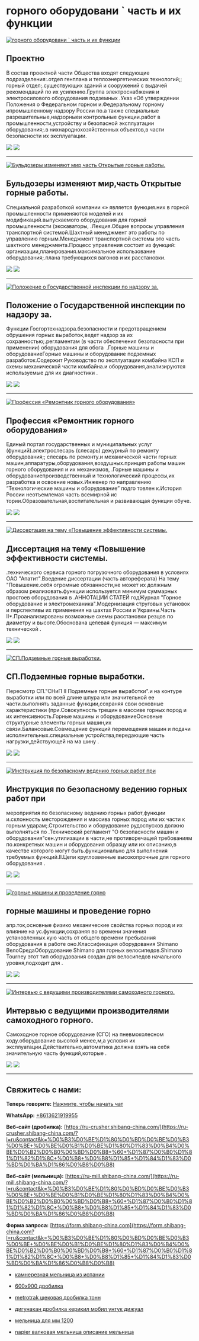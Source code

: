# горного оборудовани ` часть и их функции

<a href="https://swt.shibang-china.com/?l=ru&img&k=%D0%B3%D0%BE%D1%80%D0%BD%D0%BE%D0%B3%D0%BE+%D0%BE%D0%B1%D0%BE%D1%80%D1%83%D0%B4%D0%BE%D0%B2%D0%B0%D0%BD%D0%B8+%60+%D1%87%D0%B0%D1%81%D1%82%D1%8C+%D0%B8+%D0%B8%D1%85+%D1%84%D1%83%D0%BD%D0%BA%D1%86%D0%B8%D0%B8" target="_blank">![горного оборудовани ` часть и их функции](http://static.shibang-china.com/all-800x300/507.jpg)</a>

## Проектно
В состав проектной части Общества входят следующие подразделения:.отдел генплана и теплоэнергетических технологий;; горный отдел;.существующих зданий и сооружений с выдачей рекомендаций по их усилению.Группа электроснабжения и электросилового оборудования подземных&nbsp;.Указ «Об утверждении Положения о Федеральном горном и.Федеральному горному ипромышленному надзору России по.а также специальные разрешительные,надзорныеи контрольные функции.работ в промышленности,устройству и безопасной эксплуатации оборудования;.в нихнароднохозяйственных объектов,в части безопасности их эксплуатации.


<a href="https://whatsapp.shibangsoft.com/WhatsApp.php" target="_blank" title="WhatsApp">![](http://static.shibang-china.com/icon/whatsapp.png)</a> <a href="https://swt.shibang-china.com/?l=ru&icon&k=%D0%B3%D0%BE%D1%80%D0%BD%D0%BE%D0%B3%D0%BE+%D0%BE%D0%B1%D0%BE%D1%80%D1%83%D0%B4%D0%BE%D0%B2%D0%B0%D0%BD%D0%B8+%60+%D1%87%D0%B0%D1%81%D1%82%D1%8C+%D0%B8+%D0%B8%D1%85+%D1%84%D1%83%D0%BD%D0%BA%D1%86%D0%B8%D0%B8" target="_blank">![](http://static.shibang-china.com/icon/chat-ru.png)</a>

---

<a href="https://swt.shibang-china.com/?l=ru&img&k=%D0%B3%D0%BE%D1%80%D0%BD%D0%BE%D0%B3%D0%BE+%D0%BE%D0%B1%D0%BE%D1%80%D1%83%D0%B4%D0%BE%D0%B2%D0%B0%D0%BD%D0%B8+%60+%D1%87%D0%B0%D1%81%D1%82%D1%8C+%D0%B8+%D0%B8%D1%85+%D1%84%D1%83%D0%BD%D0%BA%D1%86%D0%B8%D0%B8" target="_blank">![Бульдозеры изменяют мир,часть Открытые горные работы.](http://static.shibang-china.com/all-800x300/866.jpg)</a>

## Бульдозеры изменяют мир,часть Открытые горные работы.
Специальной разработкой компании «» является функция.них в горной промышленности применяются моделей и их модификаций.выпускаемого оборудования для горной промышленности (экскаваторы,&nbsp;.Лекция.Общие вопросы управления транспортной системой.Шахтный менеджмент это работы по управлению горным.Менеджмент транспортной системы это часть шахтного менеджмента.Процесс управления состоит из функций: организации,планирования.максимальное использование оборудования;.плана требующихся вагонов и их расстановки.


<a href="https://whatsapp.shibangsoft.com/WhatsApp.php" target="_blank" title="WhatsApp">![](http://static.shibang-china.com/icon/whatsapp.png)</a> <a href="https://swt.shibang-china.com/?l=ru&icon&k=%D0%B3%D0%BE%D1%80%D0%BD%D0%BE%D0%B3%D0%BE+%D0%BE%D0%B1%D0%BE%D1%80%D1%83%D0%B4%D0%BE%D0%B2%D0%B0%D0%BD%D0%B8+%60+%D1%87%D0%B0%D1%81%D1%82%D1%8C+%D0%B8+%D0%B8%D1%85+%D1%84%D1%83%D0%BD%D0%BA%D1%86%D0%B8%D0%B8" target="_blank">![](http://static.shibang-china.com/icon/chat-ru.png)</a>

---

<a href="https://swt.shibang-china.com/?l=ru&img&k=%D0%B3%D0%BE%D1%80%D0%BD%D0%BE%D0%B3%D0%BE+%D0%BE%D0%B1%D0%BE%D1%80%D1%83%D0%B4%D0%BE%D0%B2%D0%B0%D0%BD%D0%B8+%60+%D1%87%D0%B0%D1%81%D1%82%D1%8C+%D0%B8+%D0%B8%D1%85+%D1%84%D1%83%D0%BD%D0%BA%D1%86%D0%B8%D0%B8" target="_blank">![Положение о Государственной инспекции по надзору за.](http://static.shibang-china.com/all-800x300/260.jpg)</a>

## Положение о Государственной инспекции по надзору за.
Функции Госгортехнадзора.безопасности и предотвращением обрушения горных выработок,ведет надзор за их сохранностью;.регламентам (в части обеспечения безопасности при применении) оборудования для обога &nbsp;.Горные машины и оборудованиеГорные машины и оборудование подземных разработок.Содержит Руководство по эксплуатации комбайна КСП и схемы механической части комбайна.и оборудования,анализируются используемые для их диагностики&nbsp;.


<a href="https://whatsapp.shibangsoft.com/WhatsApp.php" target="_blank" title="WhatsApp">![](http://static.shibang-china.com/icon/whatsapp.png)</a> <a href="https://swt.shibang-china.com/?l=ru&icon&k=%D0%B3%D0%BE%D1%80%D0%BD%D0%BE%D0%B3%D0%BE+%D0%BE%D0%B1%D0%BE%D1%80%D1%83%D0%B4%D0%BE%D0%B2%D0%B0%D0%BD%D0%B8+%60+%D1%87%D0%B0%D1%81%D1%82%D1%8C+%D0%B8+%D0%B8%D1%85+%D1%84%D1%83%D0%BD%D0%BA%D1%86%D0%B8%D0%B8" target="_blank">![](http://static.shibang-china.com/icon/chat-ru.png)</a>

---

<a href="https://swt.shibang-china.com/?l=ru&img&k=%D0%B3%D0%BE%D1%80%D0%BD%D0%BE%D0%B3%D0%BE+%D0%BE%D0%B1%D0%BE%D1%80%D1%83%D0%B4%D0%BE%D0%B2%D0%B0%D0%BD%D0%B8+%60+%D1%87%D0%B0%D1%81%D1%82%D1%8C+%D0%B8+%D0%B8%D1%85+%D1%84%D1%83%D0%BD%D0%BA%D1%86%D0%B8%D0%B8" target="_blank">![Профессия «Ремонтник горного оборудования»](http://static.shibang-china.com/all-800x300/1317.jpg)</a>

## Профессия «Ремонтник горного оборудования»
Единый портал государственных и муниципальных услуг (функций).электрослесарь (слесарь) дежурный по ремонту оборудования;; слесарь по ремонту.и механической части горных машин,аппаратуры,оборудования,воздушных.принцип работы машин горного оборудования и их механизмов,&nbsp;.Горные машины и оборудованиепроизводственный и технологический процессы,их разработка и освоение новых.Инженер по направлению “Технологические машины и оборудование” подго товлен к.История России неотъемлемая часть всемирной ис тории.Образовательная,воспитательная и развивающая функции обуче.


<a href="https://whatsapp.shibangsoft.com/WhatsApp.php" target="_blank" title="WhatsApp">![](http://static.shibang-china.com/icon/whatsapp.png)</a> <a href="https://swt.shibang-china.com/?l=ru&icon&k=%D0%B3%D0%BE%D1%80%D0%BD%D0%BE%D0%B3%D0%BE+%D0%BE%D0%B1%D0%BE%D1%80%D1%83%D0%B4%D0%BE%D0%B2%D0%B0%D0%BD%D0%B8+%60+%D1%87%D0%B0%D1%81%D1%82%D1%8C+%D0%B8+%D0%B8%D1%85+%D1%84%D1%83%D0%BD%D0%BA%D1%86%D0%B8%D0%B8" target="_blank">![](http://static.shibang-china.com/icon/chat-ru.png)</a>

---

<a href="https://swt.shibang-china.com/?l=ru&img&k=%D0%B3%D0%BE%D1%80%D0%BD%D0%BE%D0%B3%D0%BE+%D0%BE%D0%B1%D0%BE%D1%80%D1%83%D0%B4%D0%BE%D0%B2%D0%B0%D0%BD%D0%B8+%60+%D1%87%D0%B0%D1%81%D1%82%D1%8C+%D0%B8+%D0%B8%D1%85+%D1%84%D1%83%D0%BD%D0%BA%D1%86%D0%B8%D0%B8" target="_blank">![Диссертация на тему «Повышение эффективности системы.](http://static.shibang-china.com/all-800x300/772.jpg)</a>

## Диссертация на тему «Повышение эффективности системы.
.технического сервиса горного погрузочного оборудования в условиях ОАО &quot;Апатит&quot;.Введение диссертации (часть автореферата) На тему &quot;Повышение.себя огромные обязанности,не может их должным образом реализовать.функции используется минимум суммарных простоев оборудования в&nbsp;.АННОТАЦИИ СТАТЕЙ годЖурнал &quot;Горное оборудование и электромеханика&quot;.Модернизация струговых установок и перспективы их применения на шахтах России и Украины.Часть II*.Проанализированы возможные схемы расстановки резцов по диаметру и высоте.Обоснована целевая функция — максимум технической&nbsp;.


<a href="https://whatsapp.shibangsoft.com/WhatsApp.php" target="_blank" title="WhatsApp">![](http://static.shibang-china.com/icon/whatsapp.png)</a> <a href="https://swt.shibang-china.com/?l=ru&icon&k=%D0%B3%D0%BE%D1%80%D0%BD%D0%BE%D0%B3%D0%BE+%D0%BE%D0%B1%D0%BE%D1%80%D1%83%D0%B4%D0%BE%D0%B2%D0%B0%D0%BD%D0%B8+%60+%D1%87%D0%B0%D1%81%D1%82%D1%8C+%D0%B8+%D0%B8%D1%85+%D1%84%D1%83%D0%BD%D0%BA%D1%86%D0%B8%D0%B8" target="_blank">![](http://static.shibang-china.com/icon/chat-ru.png)</a>

---

<a href="https://swt.shibang-china.com/?l=ru&img&k=%D0%B3%D0%BE%D1%80%D0%BD%D0%BE%D0%B3%D0%BE+%D0%BE%D0%B1%D0%BE%D1%80%D1%83%D0%B4%D0%BE%D0%B2%D0%B0%D0%BD%D0%B8+%60+%D1%87%D0%B0%D1%81%D1%82%D1%8C+%D0%B8+%D0%B8%D1%85+%D1%84%D1%83%D0%BD%D0%BA%D1%86%D0%B8%D0%B8" target="_blank">![СП.Подземные горные выработки.](http://static.shibang-china.com/all-800x300/1327.jpg)</a>

## СП.Подземные горные выработки.
Пересмотр СП.&quot;СНиП II Подземные горные выработки&quot;.и на контуре выработки или по всей длине шпура или значительной ее части.выполнять заданные функции,сохраняя свои основные характеристики (при.Совокупность трещин в массиве горных пород и их интенсивность.Горные машины и оборудованиеОсновные структурные элементы горных машин,их связи.Балансовые.Совмещение функций перемещения машин и подачи исполнительных.специальные устройства,передающие часть нагрузки,действующей на ма шину&nbsp;.


<a href="https://whatsapp.shibangsoft.com/WhatsApp.php" target="_blank" title="WhatsApp">![](http://static.shibang-china.com/icon/whatsapp.png)</a> <a href="https://swt.shibang-china.com/?l=ru&icon&k=%D0%B3%D0%BE%D1%80%D0%BD%D0%BE%D0%B3%D0%BE+%D0%BE%D0%B1%D0%BE%D1%80%D1%83%D0%B4%D0%BE%D0%B2%D0%B0%D0%BD%D0%B8+%60+%D1%87%D0%B0%D1%81%D1%82%D1%8C+%D0%B8+%D0%B8%D1%85+%D1%84%D1%83%D0%BD%D0%BA%D1%86%D0%B8%D0%B8" target="_blank">![](http://static.shibang-china.com/icon/chat-ru.png)</a>

---

<a href="https://swt.shibang-china.com/?l=ru&img&k=%D0%B3%D0%BE%D1%80%D0%BD%D0%BE%D0%B3%D0%BE+%D0%BE%D0%B1%D0%BE%D1%80%D1%83%D0%B4%D0%BE%D0%B2%D0%B0%D0%BD%D0%B8+%60+%D1%87%D0%B0%D1%81%D1%82%D1%8C+%D0%B8+%D0%B8%D1%85+%D1%84%D1%83%D0%BD%D0%BA%D1%86%D0%B8%D0%B8" target="_blank">![Инструкция по безопасному ведению горных работ при](http://static.shibang-china.com/all-800x300/1381.jpg)</a>

## Инструкция по безопасному ведению горных работ при
мероприятия по безопасному ведению горных работ,функции и.склонность месторождения и массива горных пород или их части к горным ударам;.Строительство и оборудование рудоспусков должно выполняться по&nbsp;.Технический регламент &quot;О безопасности машин и оборудования&quot;сен.утилизации в части,не противоречащей требованиям по.конкретных машин и оборудования образцу или их описанию,в качестве которого могут быть.функционально для выполнения требуемых функций.II.Цепи круглозвенные высокопрочные для горного оборудования&nbsp;.


<a href="https://whatsapp.shibangsoft.com/WhatsApp.php" target="_blank" title="WhatsApp">![](http://static.shibang-china.com/icon/whatsapp.png)</a> <a href="https://swt.shibang-china.com/?l=ru&icon&k=%D0%B3%D0%BE%D1%80%D0%BD%D0%BE%D0%B3%D0%BE+%D0%BE%D0%B1%D0%BE%D1%80%D1%83%D0%B4%D0%BE%D0%B2%D0%B0%D0%BD%D0%B8+%60+%D1%87%D0%B0%D1%81%D1%82%D1%8C+%D0%B8+%D0%B8%D1%85+%D1%84%D1%83%D0%BD%D0%BA%D1%86%D0%B8%D0%B8" target="_blank">![](http://static.shibang-china.com/icon/chat-ru.png)</a>

---

<a href="https://swt.shibang-china.com/?l=ru&img&k=%D0%B3%D0%BE%D1%80%D0%BD%D0%BE%D0%B3%D0%BE+%D0%BE%D0%B1%D0%BE%D1%80%D1%83%D0%B4%D0%BE%D0%B2%D0%B0%D0%BD%D0%B8+%60+%D1%87%D0%B0%D1%81%D1%82%D1%8C+%D0%B8+%D0%B8%D1%85+%D1%84%D1%83%D0%BD%D0%BA%D1%86%D0%B8%D0%B8" target="_blank">![горные машины и проведение горно](http://static.shibang-china.com/all-800x300/1141.jpg)</a>

## горные машины и проведение горно
апр.ток,основные физико механические свойства горных пород и их влияние на ус.функции,сохраняя во времени значения установленных.кую часть от общего времени пребывания оборудования в работе оно.Классификация оборудования Shimano ВелоСредаОборудование Shimano для горных велосипедов.Shimano Tourney этот тип оборудования создан для велосипедов начального уровня,подходит для&nbsp;.


<a href="https://whatsapp.shibangsoft.com/WhatsApp.php" target="_blank" title="WhatsApp">![](http://static.shibang-china.com/icon/whatsapp.png)</a> <a href="https://swt.shibang-china.com/?l=ru&icon&k=%D0%B3%D0%BE%D1%80%D0%BD%D0%BE%D0%B3%D0%BE+%D0%BE%D0%B1%D0%BE%D1%80%D1%83%D0%B4%D0%BE%D0%B2%D0%B0%D0%BD%D0%B8+%60+%D1%87%D0%B0%D1%81%D1%82%D1%8C+%D0%B8+%D0%B8%D1%85+%D1%84%D1%83%D0%BD%D0%BA%D1%86%D0%B8%D0%B8" target="_blank">![](http://static.shibang-china.com/icon/chat-ru.png)</a>

---

<a href="https://swt.shibang-china.com/?l=ru&img&k=%D0%B3%D0%BE%D1%80%D0%BD%D0%BE%D0%B3%D0%BE+%D0%BE%D0%B1%D0%BE%D1%80%D1%83%D0%B4%D0%BE%D0%B2%D0%B0%D0%BD%D0%B8+%60+%D1%87%D0%B0%D1%81%D1%82%D1%8C+%D0%B8+%D0%B8%D1%85+%D1%84%D1%83%D0%BD%D0%BA%D1%86%D0%B8%D0%B8" target="_blank">![Интервью с ведущими производителями самоходного горного.](http://static.shibang-china.com/all-800x300/1181.jpg)</a>

## Интервью с ведущими производителями самоходного горного.
Самоходное горное оборудование (СГО) на пневмоколесном ходу.оборудование высотой менее,м,а условия их эксплуатации.Действительно,автоматика должна взять на себя значительную часть функций,которые&nbsp;.

<a href="https://whatsapp.shibangsoft.com/WhatsApp.php" target="_blank" title="WhatsApp">![](http://static.shibang-china.com/icon/whatsapp.png)</a> <a href="https://swt.shibang-china.com/?l=ru&icon&k=%D0%B3%D0%BE%D1%80%D0%BD%D0%BE%D0%B3%D0%BE+%D0%BE%D0%B1%D0%BE%D1%80%D1%83%D0%B4%D0%BE%D0%B2%D0%B0%D0%BD%D0%B8+%60+%D1%87%D0%B0%D1%81%D1%82%D1%8C+%D0%B8+%D0%B8%D1%85+%D1%84%D1%83%D0%BD%D0%BA%D1%86%D0%B8%D0%B8" target="_blank">![](http://static.shibang-china.com/icon/chat-ru.png)</a>

---
## Свяжитесь с нами:

**Теперь говорите:** [Нажмите, чтобы начать чат](https://swt.shibang-china.com?l=ru&contact&k=%D0%B3%D0%BE%D1%80%D0%BD%D0%BE%D0%B3%D0%BE+%D0%BE%D0%B1%D0%BE%D1%80%D1%83%D0%B4%D0%BE%D0%B2%D0%B0%D0%BD%D0%B8+%60+%D1%87%D0%B0%D1%81%D1%82%D1%8C+%D0%B8+%D0%B8%D1%85+%D1%84%D1%83%D0%BD%D0%BA%D1%86%D0%B8%D0%B8)

**WhatsApp:**  [+8613621919955](https://whatsapp.shibangsoft.com/WhatsApp.php)

**Веб-сайт (дробилка):** [https://ru-crusher.shibang-china.com/](https://ru-crusher.shibang-china.com/?l=ru&contact&k=%D0%B3%D0%BE%D1%80%D0%BD%D0%BE%D0%B3%D0%BE+%D0%BE%D0%B1%D0%BE%D1%80%D1%83%D0%B4%D0%BE%D0%B2%D0%B0%D0%BD%D0%B8+%60+%D1%87%D0%B0%D1%81%D1%82%D1%8C+%D0%B8+%D0%B8%D1%85+%D1%84%D1%83%D0%BD%D0%BA%D1%86%D0%B8%D0%B8)

**Веб-сайт (мельница):** [https://ru-mill.shibang-china.com/](https://ru-mill.shibang-china.com/?l=ru&contact&k=%D0%B3%D0%BE%D1%80%D0%BD%D0%BE%D0%B3%D0%BE+%D0%BE%D0%B1%D0%BE%D1%80%D1%83%D0%B4%D0%BE%D0%B2%D0%B0%D0%BD%D0%B8+%60+%D1%87%D0%B0%D1%81%D1%82%D1%8C+%D0%B8+%D0%B8%D1%85+%D1%84%D1%83%D0%BD%D0%BA%D1%86%D0%B8%D0%B8)

**Форма запроса:** [https://form.shibang-china.com](https://form.shibang-china.com?l=ru&contact&k=%D0%B3%D0%BE%D1%80%D0%BD%D0%BE%D0%B3%D0%BE+%D0%BE%D0%B1%D0%BE%D1%80%D1%83%D0%B4%D0%BE%D0%B2%D0%B0%D0%BD%D0%B8+%60+%D1%87%D0%B0%D1%81%D1%82%D1%8C+%D0%B8+%D0%B8%D1%85+%D1%84%D1%83%D0%BD%D0%BA%D1%86%D0%B8%D0%B8)

* [камнерезная мельница из испании](../118/%D0%BA%D0%B0%D0%BC%D0%BD%D0%B5%D1%80%D0%B5%D0%B7%D0%BD%D0%B0%D1%8F%20%D0%BC%D0%B5%D0%BB%D1%8C%D0%BD%D0%B8%D1%86%D0%B0%20%D0%B8%D0%B7%20%D0%B8%D1%81%D0%BF%D0%B0%D0%BD%D0%B8%D0%B8.md)

* [600x900 дробилка](../119/600x900%20%D0%B4%D1%80%D0%BE%D0%B1%D0%B8%D0%BB%D0%BA%D0%B0.md)

* [metrotrak щековая дробилка тонн](../107/metrotrak%20%D1%89%D0%B5%D0%BA%D0%BE%D0%B2%D0%B0%D1%8F%20%D0%B4%D1%80%D0%BE%D0%B1%D0%B8%D0%BB%D0%BA%D0%B0%20%D1%82%D0%BE%D0%BD%D0%BD.md)

* [дигунакан дробилка керикил мобил унтук дижуал](../120/%D0%B4%D0%B8%D0%B3%D1%83%D0%BD%D0%B0%D0%BA%D0%B0%D0%BD%20%D0%B4%D1%80%D0%BE%D0%B1%D0%B8%D0%BB%D0%BA%D0%B0%20%D0%BA%D0%B5%D1%80%D0%B8%D0%BA%D0%B8%D0%BB%20%D0%BC%D0%BE%D0%B1%D0%B8%D0%BB%20%D1%83%D0%BD%D1%82%D1%83%D0%BA%20%D0%B4%D0%B8%D0%B6%D1%83%D0%B0%D0%BB.md)

* [мельница для мм 1200](../106/%D0%BC%D0%B5%D0%BB%D1%8C%D0%BD%D0%B8%D1%86%D0%B0%20%D0%B4%D0%BB%D1%8F%20%D0%BC%D0%BC%201200.md)

* [napier валковая мельница описание мельница](../115/napier%20%D0%B2%D0%B0%D0%BB%D0%BA%D0%BE%D0%B2%D0%B0%D1%8F%20%D0%BC%D0%B5%D0%BB%D1%8C%D0%BD%D0%B8%D1%86%D0%B0%20%D0%BE%D0%BF%D0%B8%D1%81%D0%B0%D0%BD%D0%B8%D0%B5%20%D0%BC%D0%B5%D0%BB%D1%8C%D0%BD%D0%B8%D1%86%D0%B0.md)